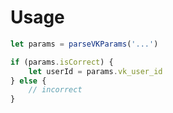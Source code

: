 # Usage

```typescript
let params = parseVKParams('...')

if (params.isCorrect) {
    let userId = params.vk_user_id
} else {
    // incorrect
}
```